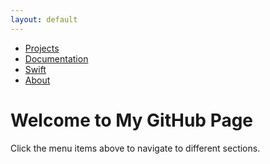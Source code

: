 ```yaml
---
layout: default
---
```


<!-- Menü başlatılıyor -->
<nav>
  <ul>
    <li><a href="{{ site.baseurl }}/projects">Projects</a></li>
    <li><a href="{{ site.baseurl }}/documentation">Documentation</a></li>
    <li><a href="{{ site.baseurl }}/swift">Swift</a></li>
    <li><a href="{{ site.baseurl }}/about">About</a></li>
  </ul>
</nav>

<!-- İçerik Başlangıcı -->
<div>
  <h1>Welcome to My GitHub Page</h1>
  <p>Click the menu items above to navigate to different sections.</p>
</div>

